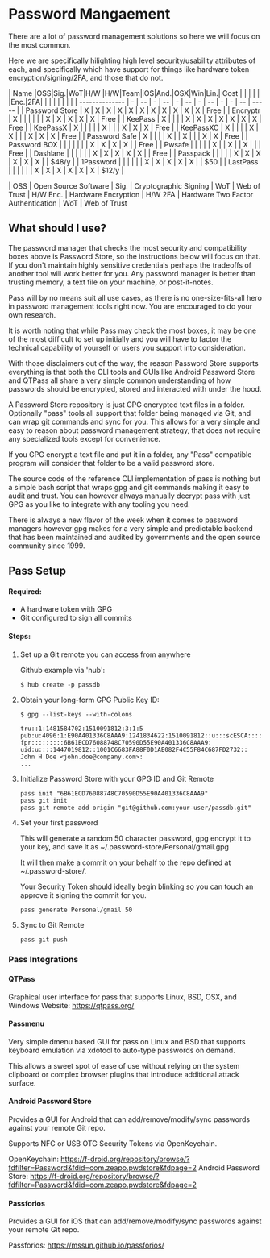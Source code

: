 # Password Mangaement

There are a lot of password management solutions so here we will focus on the
most common.

Here we are specifically hilighting high level security/usability attributes of
each, and specifically which have support for things like hardware token
encryption/signing/2FA, and those that do not.

| Name	         |OSS|Sig.|WoT|H/W |H/W|Team|iOS|And.|OSX|Win|Lin.| Cost  |
|                |   |    |   |Enc.|2FA|    |   |    |   |   |    |       |
| -------------- | - | -- | - | -- | - | -- | - | -- | - | - | -- | ----- |
| Password Store | X | X	| X	| X	 | X | X	| X |  X | X | X | X	| Free  |
| Encryptr	     | X | 	 	|   |    |   |    | X |  X | X | X | X  | Free  |
| KeePass	       | X | 	  |   |    | X | X	| X	|  X | X | X | X	| Free  |
| KeePassX       | X | 	  |   |    |   | X	|   |    | X | X | X	| Free  |
| KeePassXC      | X | 	  |   |    | X | X	|   |    | X | X | X	| Free  |
| Password Safe	 | X | 	  |   |    | X |    | X	|    |   | X | X	| Free  |
| Password BOX   |   | 	  |   |    | 	 |    | X	|  X | X | X |    | Free  |
| Pwsafe	 	     |   | 	  |   |    | X |    | X	|    | X |	 |    | Free  |
| Dashlane	 	   |   | 	  |   |    |   | X  | X |  X | X | X |  	| Free  |
| Passpack	 	   |   | 	  |   |    | X | X  | X |  X | X | X |  	| $48/y |
| 1Password	 	   |   | 	  |   |    |   | X	| X	|  X | X | X |    | $50   |
| LastPass	 	   |	 | 	  |   |    |   | X	| X	|  X | X | X | X	| $12/y |

| OSS      | Open Source Software
| Sig.     | Cryptographic Signing
| WoT      | Web of Trust
| H/W Enc. | Hardware Encryption
| H/W 2FA  | Hardware Two Factor Authentication
| WoT      | Web of Trust


## What should I use?

The password manager that checks the most security and compatibility boxes
above is Password Store, so the instructions below will focus on that. If you
don't maintain highly sensitive credentials perhaps the tradeoffs of another
tool will work better for you. Any password manager is better than trusting
memory, a text file on your machine, or post-it-notes.

Pass will by no means suit all use cases, as there is no one-size-fits-all hero
in password management tools right now. You are encouraged to do your own
research.

It is worth noting that while Pass may check the most boxes, it may be one of
the most difficult to set up initially and you will have to factor the
technical capability of yourself or users you support into consideration.

With those disclaimers out of the way, the reason Password Store supports
everything is that both the CLI tools and GUIs like Android Password Store and
QTPass all share a very simple common understanding of how passwords should be
encrypted, stored and interacted with under the hood.

A Password Store repository is just GPG encrypted text files in a folder.
Optionally "pass" tools all support that folder being managed via Git, and can
wrap git commands and sync for you. This allows for a very simple and easy to
reason about password management strategy, that does not require any
specialized tools except for convenience.

If you GPG encrypt a text file and put it in a folder, any "Pass" compatible
program will consider that folder to be a valid password store.

The source code of the reference CLI implementation of pass is nothing but
a simple bash script that wraps gpg and git commands making it easy to audit
and trust. You can however always manually decrypt pass with just GPG as you
like to integrate with any tooling you need.

There is always a new flavor of the week when it comes to password managers
however gpg makes for a very simple and predictable backend that has been
maintained and audited by governments and the open source community since 1999.

## Pass Setup

#### Required:

* A hardware token with GPG
* Git configured to sign all commits

#### Steps:

1. Set up a Git remote you can access from anywhere

    Github example via 'hub':
    ```
    $ hub create -p passdb
    ```

2. Obtain your long-form GPG Public Key ID:

    ```
    $ gpg --list-keys --with-colons

    tru::1:1481584702:1510091812:3:1:5
    pub:u:4096:1:E90A401336C8AAA9:1241834622:1510091812::u:::scESCA:::::::
    fpr:::::::::6B61ECD76088748C70590D55E90A401336C8AAA9:
    uid:u::::1447019812::1001C6683FA88F0D1AE082F4C55F84C687FD2732:: John H Doe <john.doe@company.com>:
    ...
    ```

3. Initialize Password Store with your GPG ID and Git Remote

    ```
    pass init "6B61ECD76088748C70590D55E90A401336C8AAA9"
    pass git init
    pass git remote add origin "git@github.com:your-user/passdb.git"
    ```

4. Set your first password

    This will generate a random 50 character password, gpg encrypt it to your
    key, and save it as ~/.password-store/Personal/gmail.gpg

    It will then make a commit on your behalf to the repo defined at
    ~/.password-store/.

    Your Security Token should ideally begin blinking so you can touch an approve
    it signing the commit for you.

    ```
    pass generate Personal/gmail 50
    ```

5. Sync to Git Remote

    ```
    pass git push
    ```

### Pass Integrations

#### QTPass
Graphical user interface for pass that supports Linux, BSD, OSX, and Windows
Website:  https://qtpass.org/

#### Passmenu

Very simple dmenu based GUI for pass on Linux and BSD that supports keyboard
emulation via xdotool to auto-type passwords on demand.

This allows a sweet spot of ease of use without relying on the system
clipboard or complex browser plugins that introduce additional attack surface.

#### Android Password Store

Provides a GUI for Android that can add/remove/modify/sync passwords against
your remote Git repo.

Supports NFC or USB OTG Security Tokens via OpenKeychain.

OpenKeychain: https://f-droid.org/repository/browse/?fdfilter=Password&fdid=com.zeapo.pwdstore&fdpage=2
Android Password Store: https://f-droid.org/repository/browse/?fdfilter=Password&fdid=com.zeapo.pwdstore&fdpage=2

#### Passforios

Provides a GUI for iOS that can add/remove/modify/sync passwords against
your remote Git repo.

Passforios: https://mssun.github.io/passforios/
